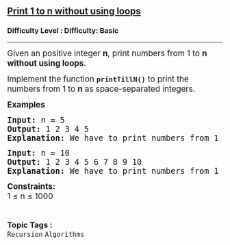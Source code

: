<h2><a href="https://www.geeksforgeeks.org/problems/print-1-to-n-without-using-loops3621/1?_gl=1*hq4q7r*_up*MQ..*_gs*MQ..&gclid=CjwKCAjwuIbBBhBvEiwAsNypvSHfsmKKZ8DgPhGrFdHxZjVJc7zq0qOUasOX4EfiiNjY--bCOhfsgxoCahkQAvD_BwE&gbraid=0AAAAAC9yBkAufllI_oD7dcrpalOGD5g-4">Print 1 to n without using loops</a></h2><h3>Difficulty Level : Difficulty: Basic</h3><hr><div class="problems_problem_content__Xm_eO"><p><span style="font-size: 14pt;">Given an positive integer <strong><span class="katex"><span class="katex-html" aria-hidden="true"><span class="base"><span class="mord mathnormal">n</span></span></span></span></strong>, print numbers from 1 to <strong><span class="katex"><span class="katex-html" aria-hidden="true"><span class="base"><span class="mord mathnormal">n</span></span></span></span></strong> <strong>without using loops</strong>. </span></p>
<p><span style="font-size: 14pt;">Implement the function <code><strong>printTillN()</strong></code> to print the numbers from 1 to <strong><span class="katex"><span class="katex-html" aria-hidden="true"><span class="base"><span class="mord mathnormal">n</span></span></span></span></strong> as space-separated integers.</span></p>
<p><span style="font-size: 14pt;"><strong>Examples <br></strong></span></p>
<pre><span style="font-size: 14pt;"><strong>Input: </strong>n = 5
<strong>Output: </strong>1 2 3 4 5
<strong>Explanation: </strong>We have to print numbers from 1 to 5.</span></pre>
<pre><span style="font-size: 14pt;"><strong>Input: </strong>n = 10
<strong>Output: </strong>1 2 3 4 5 6 7 8 9 10
<strong>Explanation: </strong>We have to print numbers from 1 to 10.</span></pre>
<p><span style="font-size: 14pt;"><strong>Constraints:</strong><br>1 ≤ n ≤ 1000</span></p></div><br><p><span style=font-size:18px><strong>Topic Tags : </strong><br><code>Recursion</code>&nbsp;<code>Algorithms</code>&nbsp;
